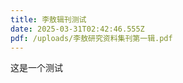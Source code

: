 ```yaml
---
title: 李敖辑刊测试
date: 2025-03-31T02:42:46.555Z
pdf: /uploads/李敖研究资料集刊第一辑.pdf
---
```

<!--StartFragment-->

这是一个测试

<!--EndFragment-->